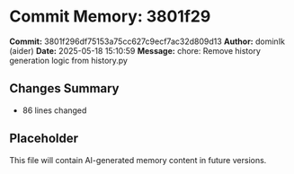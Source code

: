 # Commit Memory: 3801f29

**Commit:** 3801f296df75153a75cc627c9ecf7ac32d809d13
**Author:** dominIk (aider)
**Date:** 2025-05-18 15:10:59
**Message:** chore: Remove history generation logic from history.py

## Changes Summary
- 86 lines changed

## Placeholder
This file will contain AI-generated memory content in future versions.
